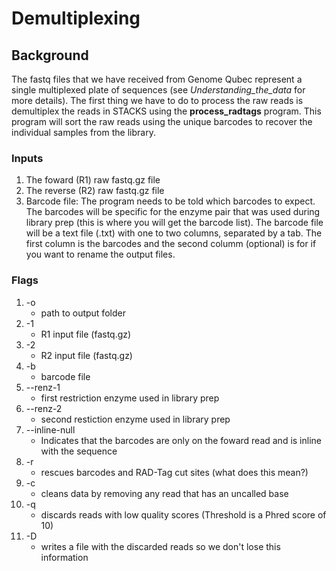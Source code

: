 # Demultiplexing  
  
## Background  
  
The fastq files that we have received from Genome Qubec represent a single multiplexed plate of sequences (see *Understanding_the_data* for more details). The first thing we have to do to process the raw reads is demultiplex the reads in STACKS using the **process_radtags** program. This program will sort the raw reads using the unique barcodes to recover the individual samples from the library.   
  
### Inputs   
1) The foward (R1) raw fastq.gz file
2) The reverse (R2) raw fastq.gz file
3) Barcode file: The program needs to be told which barcodes to expect. The barcodes will be specific for the enzyme pair that was used during library prep (this is where you will get the barcode list). The barcode file will be a text file (.txt) with one to two columns, separated by a tab. The first column is the barcodes and the second columm (optional) is for if you want to rename the output files.
  
### Flags  
 1) -o
    - path to output folder
2) -1
   - R1 input file (fastq.gz)
3) -2
   - R2 input file (fastq.gz)
4) -b
   - barcode file
5) --renz-1
   - first restriction enzyme used in library prep
6) --renz-2
   - second restiction enzyme used in library prep
7) --inline-null
   - Indicates that the barcodes are only on the foward read and is inline with the sequence
8) -r
   - rescues barcodes and RAD-Tag cut sites (what does this mean?)
9) -c
    - cleans data by removing any read that has an uncalled base
10) -q
    - discards reads with low quality scores (Threshold is a Phred score of 10)
11) -D
    - writes a file with the discarded reads so we don't lose this information
